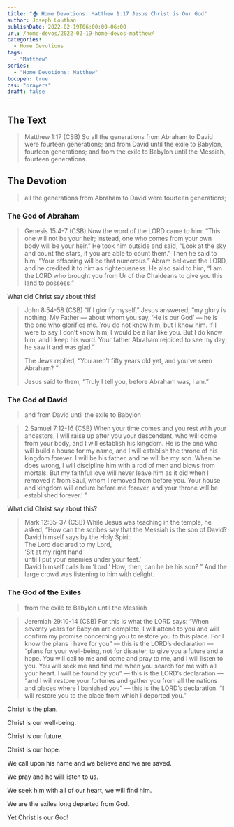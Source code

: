 ```yaml
---
title: "🏠 Home Devotions: Matthew 1:17 Jesus Christ is Our God"
author: Joseph Louthan
publishDate: 2022-02-19T06:00:00-06:00
url: /home-devos/2022-02-19-home-devos-matthew/
categories:
  - Home Devotions
tags:
  - "Matthew"
series:
  - "Home Devotions: Matthew"
tocopen: true
css: "prayers"
draft: false
---
```

## The Text

>Matthew 1:17 (CSB) So all the generations from Abraham to David were fourteen generations; and from David until the exile to Babylon, fourteen generations; and from the exile to Babylon until the Messiah, fourteen generations.

## The Devotion

> all the generations from Abraham to David were fourteen generations;

### The God of Abraham

>Genesis 15:4-7 (CSB) Now the word of the LORD came to him: “This one will not be your heir; instead, one who comes from your own body will be your heir.” He took him outside and said, “Look at the sky and count the stars, if you are able to count them.” Then he said to him, “Your offspring will be that numerous.”
Abram believed the LORD, and he credited it to him as righteousness.
He also said to him, “I am the LORD who brought you from Ur of the Chaldeans to give you this land to possess.”

What did Christ say about this!

>John 8:54-58 (CSB) “If I glorify myself,” Jesus answered, “my glory is nothing. My Father — about whom you say, ‘He is our God’ — he is the one who glorifies me. You do not know him, but I know him. If I were to say I don’t know him, I would be a liar like you. But I do know him, and I keep his word. Your father Abraham rejoiced to see my day; he saw it and was glad.”
>
>The Jews replied, “You aren’t fifty years old yet, and you’ve seen Abraham? ”
>
>Jesus said to them, “Truly I tell you, before Abraham was, I am.”

### The God of David

> and from David until the exile to Babylon

>2 Samuel 7:12-16 (CSB) When your time comes and you rest with your ancestors, I will raise up after you your descendant, who will come from your body, and I will establish his kingdom. He is the one who will build a house for my name, and I will establish the throne of his kingdom forever. I will be his father, and he will be my son. When he does wrong, I will discipline him with a rod of men and blows from mortals. But my faithful love will never leave him as it did when I removed it from Saul, whom I removed from before you. Your house and kingdom will endure before me forever, and your throne will be established forever.’ ”

What did Christ say about this?

>Mark 12:35-37 (CSB) While Jesus was teaching in the temple, he asked, “How can the scribes say that the Messiah is the son of David? David himself says by the Holy Spirit:  
>The Lord declared to my Lord,  
>‘Sit at my right hand  
>until I put your enemies under your feet.’  
>David himself calls him ‘Lord.’ How, then, can he be his son? ” And the large crowd was listening to him with delight.

### The God of the Exiles

>from the exile to Babylon until the Messiah

>Jeremiah 29:10-14 (CSB) For this is what the LORD says: “When seventy years for Babylon are complete, I will attend to you and will confirm my promise concerning you to restore you to this place. For I know the plans I have for you” — this is the LORD’s declaration — “plans for your well-being, not for disaster, to give you a future and a hope. You will call to me and come and pray to me, and I will listen to you. You will seek me and find me when you search for me with all your heart. I will be found by you” — this is the LORD’s declaration — “and I will restore your fortunes and gather you from all the nations and places where I banished you” — this is the LORD’s declaration. “I will restore you to the place from which I deported you.”

Christ is the plan.

Christ is our well-being.

Christ is our future.

Christ is our hope.

We call upon his name and we believe and we are saved.

We pray and he will listen to us.

We seek him with all of our heart, we will find him.

We are the exiles long departed from God.

Yet Christ is our God!
